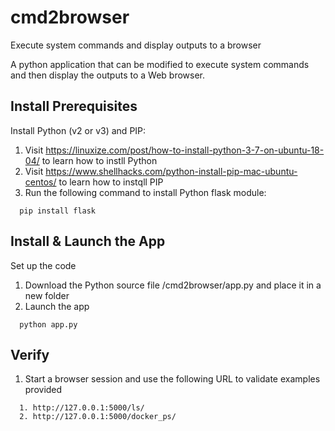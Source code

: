 # cmd2browser
Execute system commands and display outputs to a browser

A python application that can be modified to execute system commands and then display the outputs to a Web browser.

## Install Prerequisites

Install Python (v2 or v3) and PIP:
1. Visit https://linuxize.com/post/how-to-install-python-3-7-on-ubuntu-18-04/ to learn how to instll Python
1. Visit https://www.shellhacks.com/python-install-pip-mac-ubuntu-centos/ to learn how to instqll PIP
1. Run the following command to install Python flask module:  

```shell
  pip install flask
```

## Install & Launch the App
Set up the code
1. Download the Python source file /cmd2browser/app.py and place it in a new folder
1. Launch the app
```shell
  python app.py
```

## Verify
1. Start a browser session and use the following URL to validate examples provided

```shell
  1. http://127.0.0.1:5000/ls/
  2. http://127.0.0.1:5000/docker_ps/
```
